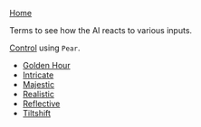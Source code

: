 [Home](../README.md)

Terms to see how the AI reacts to various inputs.

[Control](./PearControl.md) using `Pear`.

- [Golden Hour](./PearGoldenHour.md)
- [Intricate](./PearIntricate.md)
- [Majestic](./PearMajestic.md)
- [Realistic](./PearRealistic.md)
- [Reflective](./PearReflective.md)
- [Tiltshift](./PearTiltshift.md)